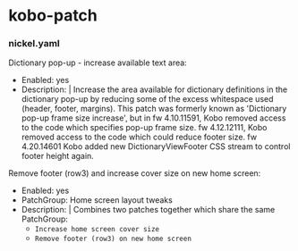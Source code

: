 # kobo-patch
### nickel.yaml
Dictionary pop-up - increase available text area:
  - Enabled: yes
  - Description: |
      Increase the area available for dictionary definitions in the dictionary pop-up
      by reducing some of the excess whitespace used (header, footer, margins).
      This patch was formerly known as 'Dictionary pop-up frame size increase', but in
      fw 4.10.11591, Kobo removed access to the code which specifies pop-up frame size.
      fw 4.12.12111, Kobo removed access to the code which could reduce footer size.
      fw 4.20.14601  Kobo added new DictionaryViewFooter CSS stream to control footer height again.

Remove footer (row3) and increase cover size on new home screen:
  - Enabled: yes
  - PatchGroup: Home screen layout tweaks
  - Description: |
      Combines two patches together which share the same PatchGroup:
      - `Increase home screen cover size`
      - `Remove footer (row3) on new home screen`
